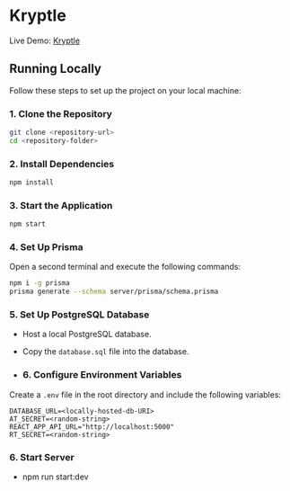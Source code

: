 # Kryptle

Live Demo: [Kryptle](https://kryptle-c85be340ad52.herokuapp.com/)

## Running Locally

Follow these steps to set up the project on your local machine:

### 1. Clone the Repository
```bash
git clone <repository-url>
cd <repository-folder>
```

### 2. Install Dependencies
```bash
npm install
```

### 3. Start the Application
```bash
npm start
```

### 4. Set Up Prisma
Open a second terminal and execute the following commands:
```bash
npm i -g prisma
prisma generate --schema server/prisma/schema.prisma
```

### 5. Set Up PostgreSQL Database
- Host a local PostgreSQL database.
- Copy the `database.sql` file into the database.

- ### 6. Configure Environment Variables
Create a `.env` file in the root directory and include the following variables:
```env
DATABASE_URL=<locally-hosted-db-URI>
AT_SECRET=<random-string>
REACT_APP_API_URL="http://localhost:5000"
RT_SECRET=<random-string>
```

### 6. Start Server
- npm run start:dev



